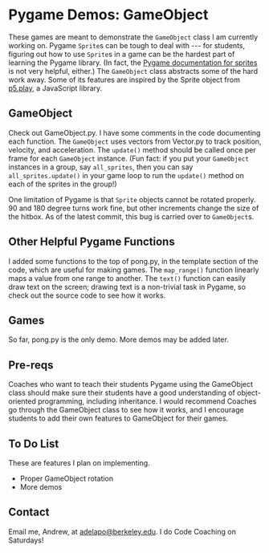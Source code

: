 # Pygame Demos: GameObject
These games are meant to demonstrate the `GameObject` class I am currently working on. Pygame `Sprite`s can be tough to deal with --- for students, figuring out how to use `Sprite`s in a game can be the hardest part of learning the Pygame library. (In fact, the [Pygame documentation for sprites](https://www.pygame.org/docs/ref/sprite.html) is not very helpful, either.) The `GameObject` class abstracts some of the hard work away. Some of its features are inspired by the Sprite object from [p5.play](http://molleindustria.github.io/p5.play/), a JavaScript library.
## GameObject
Check out GameObject.py. I have some comments in the code documenting each function. The `GameObject` uses vectors from Vector.py to track position, velocity, and acceleration. The `update()` method should be called once per frame for each `GameObject` instance. (Fun fact: if you put your `GameObject` instances in a group, say `all_sprites`, then you can say `all_sprites.update()` in your game loop to run the `update()` method on each of the sprites in the group!)

One limitation of Pygame is that `Sprite` objects cannot be rotated properly. 90 and 180 degree turns work fine, but other increments change the size of the hitbox. As of the latest commit, this bug is carried over to `GameObject`s.
## Other Helpful Pygame Functions
I added some functions to the top of pong.py, in the template section of the code, which are useful for making games. The `map_range()` function linearly maps a value from one range to another. The `text()` function can easily draw text on the screen; drawing text is a non-trivial task in Pygame, so check out the source code to see how it works.
## Games
So far, pong.py is the only demo. More demos may be added later.
## Pre-reqs
Coaches who want to teach their students Pygame using the GameObject class should make sure their students have a good understanding of object-oriented programming, including inheritance. I would recommend Coaches go through the GameObject class to see how it works, and I encourage students to add their own features to GameObject for their games.
## To Do List
These are features I plan on implementing.
* Proper GameObject rotation
* More demos
## Contact
Email me, Andrew, at adelapo@berkeley.edu. I do Code Coaching on Saturdays!